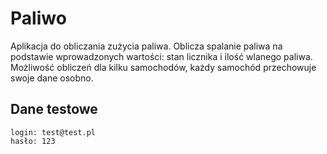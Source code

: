 # Paliwo

Aplikacja do obliczania zużycia paliwa.
Oblicza spalanie paliwa na podstawie wprowadzonych wartości: stan licznika i ilość wlanego paliwa.
Możliwość obliczeń dla kilku samochodów, każdy samochód przechowuje swoje dane osobno.

## Dane testowe

```
login: test@test.pl
hasło: 123
```
